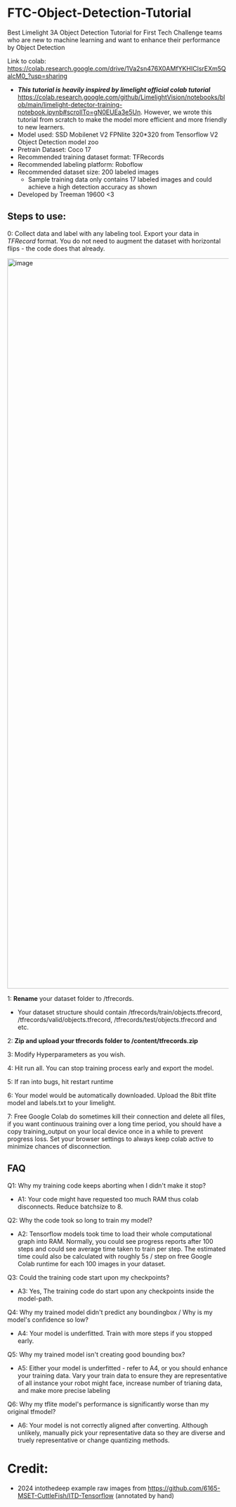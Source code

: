 # FTC-Object-Detection-Tutorial
Best Limelight 3A Object Detection Tutorial for First Tech Challenge teams who are new to machine learning and want to enhance their performance by Object Detection

Link to colab: https://colab.research.google.com/drive/1Va2sn476X0AMfYKHIClsrEXm5QalcM0_?usp=sharing

- ***This tutorial is heavily inspired by limelight official colab tutorial*** https://colab.research.google.com/github/LimelightVision/notebooks/blob/main/limelight-detector-training-notebook.ipynb#scrollTo=gN0EUEa3e5Un. However, we wrote this tutorial from scratch to make the model more efficient and more friendly to new learners.
- Model used: SSD Mobilenet V2 FPNlite 320*320 from Tensorflow V2 Object Detection model zoo
- Pretrain Dataset: Coco 17
- Recommended training dataset format: TFRecords
- Recommended labeling platform: Roboflow
- Recommended dataset size: 200 labeled images
  - Sample training data only contains 17 labeled images and could achieve a high detection accuracy as shown
- Developed by Treeman 19600 <3

## **Steps to use:**

0: Collect data and label with any labeling tool. Export your data in *TFRecord* format. You do not need to augment the dataset with horizontal flips - the code does that already.

<img width="3024" height="1660" alt="image" src="https://github.com/user-attachments/assets/a6fb5029-8ef7-4f33-bb39-33d12fc21155" />

1: **Rename** your dataset folder to /tfrecords.
  - Your dataset structure should contain /tfrecords/train/objects.tfrecord, /tfrecords/valid/objects.tfrecord, /tfrecords/test/objects.tfrecord and etc.

2: **Zip and upload your tfrecords folder to /content/tfrecords.zip**

3: Modify Hyperparameters as you wish.

4: Hit run all. You can stop training process early and export the model.

5: If ran into bugs, hit restart runtime

6: Your model would be automatically downloaded. Upload the 8bit tflite model and labels.txt to your limelight. 

7: Free Google Colab do sometimes kill their connection and delete all files, if you want continuous training over a long time period, you should have a copy training_output on your local device once in a while to prevent progress loss. Set your browser settings to always keep colab active to minimize chances of disconnection.

## **FAQ**

Q1: Why my training code keeps aborting when I didn't make it stop?

- A1: Your code might have requested too much RAM thus colab disconnects. Reduce batchsize to 8.

Q2: Why the code took so long to train my model? 

- A2: Tensorflow models took time to load their whole computational graph into RAM. Normally, you could see progress reports after 100 steps and could see average time taken to train per step. The estimated time could also be calculated with roughly 5s / step on free Google Colab runtime for each 100 images in your dataset.

Q3: Could the training code start upon my checkpoints?

- A3: Yes, The training code do start upon any checkpoints inside the model-path.

Q4: Why my trained model didn't predict any boundingbox / Why is my model's confidence so low?

- A4: Your model is underfitted. Train with more steps if you stopped early.

Q5: Why my trained model isn't creating good bounding box?

- A5: Either your model is underfitted - refer to A4, or you should enhance your training data. Vary your train data to ensure they are representative of all instance your robot might face, increase number of trianing data, and make more precise labeling

Q6: Why my tflite model's performance is significantly worse than my original tfmodel?

- A6: Your model is not correctly aligned after converting. Although unlikely, manually pick your representative data so they are diverse and truely representative or change quantizing methods.

# Credit:

- 2024 intothedeep example raw images from https://github.com/6165-MSET-CuttleFish/ITD-Tensorflow (annotated by hand)
